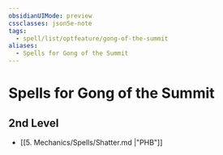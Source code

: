 ```yaml
---
obsidianUIMode: preview
cssclasses: json5e-note
tags:
  - spell/list/optfeature/gong-of-the-summit
aliases:
  - Spells for Gong of the Summit
---
```

# Spells for Gong of the Summit

## 2nd Level

- [[5. Mechanics/Spells/Shatter.md \|"PHB"]]
